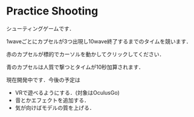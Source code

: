 # Practice Shooting


シューティングゲームです．

1waveごとにカプセルが3つ出現し10wave終了するまでのタイムを競います．

赤のカプセルが標的でカーソルを動かしてクリックしてください．

青のカプセルは人質で撃つとタイムが10秒加算されます．


現在開発中です．今後の予定は
- VRで遊べるようにする．(対象はOculusGo)
- 音とかエフェクトを追加する．
- 気が向けばモデルの質を上げる．
